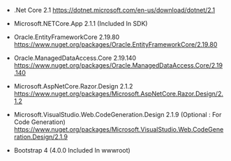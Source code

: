 - .Net Core 2.1 https://dotnet.microsoft.com/en-us/download/dotnet/2.1

- Microsoft.NETCore.App 2.1.1 (Included In SDK)

- Oracle.EntityFrameworkCore 2.19.80
https://www.nuget.org/packages/Oracle.EntityFrameworkCore/2.19.80

- Oracle.ManagedDataAccess.Core 2.19.140
https://www.nuget.org/packages/Oracle.ManagedDataAccess.Core/2.19.140

- Microsoft.AspNetCore.Razor.Design 2.1.2 https://www.nuget.org/packages/Microsoft.AspNetCore.Razor.Design/2.1.2

- Microsoft.VisualStudio.Web.CodeGeneration.Design 2.1.9 (Optional : For Code Generation) https://www.nuget.org/packages/Microsoft.VisualStudio.Web.CodeGeneration.Design/2.1.9

- Bootstrap 4 (4.0.0 Included In wwwroot)